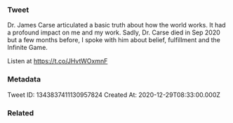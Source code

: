 ### Tweet
Dr. James Carse articulated a basic truth about how the world works. It had a profound impact on me and my work. Sadly, Dr. Carse died in Sep 2020 but a few months before, I spoke with him about belief, fulfillment and the Infinite Game.

Listen at https://t.co/JHvtWOxmnF

### Metadata
Tweet ID: 1343837411130957824
Created At: 2020-12-29T08:33:00.000Z

### Related

